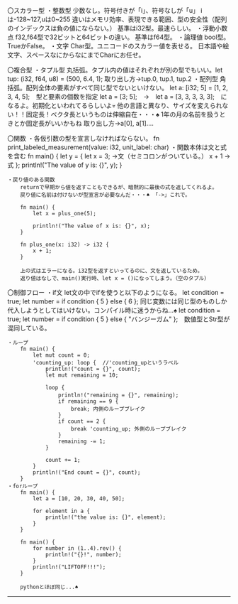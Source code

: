 〇スカラー型
    ・整数型
        少数なし。符号付きが「i」、符号なしが「u」
        iは-128~127,uは0~255
        違いはメモリ効率、表現できる範囲、型の安全性（配列のインデックスは負の値にならない。）
        基準はi32型。最速らしい。
    ・浮動小数点
        f32,f64型で32ビットと64ビットの違い。
        基準はf64型。
    ・論理値
        bool型。TrueかFalse。
    ・文字
        Char型。ユニコードのスカラー値を表せる。
        日本語や絵文字、スペースなにからなにまでCharにお任せ。

〇複合型
    ・タプル型
        丸括弧。タプル内の値はそれぞれが別の型でもいい。let tup: (i32, f64, u8) = (500, 6.4, 1);
        取り出し方→tup.0, tup.1, tup.2
    ・配列型
        角括弧。配列全体の要素がすべて同じ型でないといけない。
        let a: [i32; 5] = [1, 2, 3, 4, 5];　型と要素の個数を指定
        let a = [3; 5];　→　let a = [3, 3, 3, 3, 3];　になるよ。初期化といわれてるらしいよ💀
        他の言語と異なり、サイズを変えられない！！固定長！ベクタ長というものは伸縮自在・・・♠
        1年の月の名前を扱うときとか固定長がいいかもね
        取り出し方→a[0], a[1]....
    
〇関数
    ・各仮引数の型を宣言しなければならない。
        fn print_labeled_measurement(value: i32, unit_label: char)
    ・関数本体は文と式を含む
        fn main() {
            let y = {
                let x = 3; →文（セミコロンがついている。） 
                x + 1 →式
            };
            println!("The value of y is: {}", y);
        }

    ・戻り値のある関数
        returnで早期から値を返すこともできるが、暗黙的に最後の式を返してくれるよ。
        戻り値に名前は付けないが型宣言が必要なんだ・・・♠ 「->」これで。

        fn main() {
            let x = plus_one(5);

            println!("The value of x is: {}", x);
        }

        fn plus_one(x: i32) -> i32 {
            x + 1;
        }

        上の式はエラーになる。i32型を返すといってるのに、文を返しているため。
        返り値はなしで、main()実行時、let x = ()になってしまう。（空のタプル）

〇制御フロー
    ・if文
        let文の中でifを使うと以下のようになる。
            let condition = true;
            let number = if condition { 5 } else { 6 };
        同じ変数には同じ型のものしか代入しようとしてはいけない。コンパイル時に迷うからね...♠
            let condition = true;
            let number = if condition { 5 } else { "バンジーガム" };　数値型とStr型が混同している。
    
    ・ループ
        fn main() {
            let mut count = 0;
            'counting_up: loop {  //'counting_upというラベル
                println!("count = {}", count);
                let mut remaining = 10;

                loop {
                    println!("remaining = {}", remaining);　
                    if remaining == 9 { 
                        break; 内側のループブレイク
                    }
                    if count == 2 {
                        break 'counting_up; 外側のループブレイク
                    }
                    remaining -= 1;
                }

                count += 1;
            }
            println!("End count = {}", count);
        }
    ・forループ
        fn main() {
            let a = [10, 20, 30, 40, 50];

            for element in a {
                println!("the value is: {}", element);
            }
        }

        fn main() {
            for number in (1..4).rev() {
                println!("{}!", number);
            }
            println!("LIFTOFF!!!");
        }

        pythonとほぼ同じ...♠

----------------------------------------------------------------------------------


